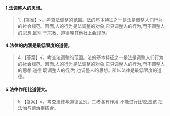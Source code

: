 #### 1.法调整人的思想。
>   1.【答案】×。考查法调整的范围。法的基本特征之一是法是调整人们行为
    的社会规范。因而,人的行为是法调整的对象,它只调整人的行为,而不调整人的思想,区别
    于宗教、道德等其他社上会规范。  

#### 4.法律的内涵是最低限度的道德。
>   4.【答案】√。考查法调整的范围。法的基本特征之一是法是调整人们行为
    的社会规范。因而,人的行为是法调整的对象,它只调整人的行为,而不调整人的思想,道德
    既调整人的行j为,也调整人的思想。所以法律是最低限度的道德。    

#### 5.法律作用比道德大。
>   5.【答案】×。考查法律与道德区别。二者各有作用,不能进行比较,应该
    把法治与德治相结合。    


















    

    